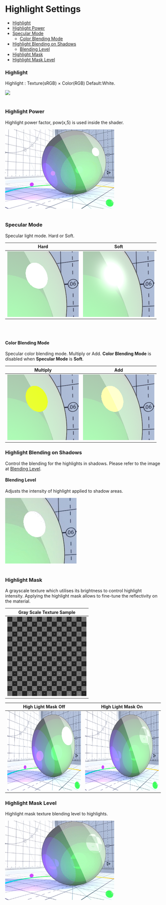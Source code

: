 # Highlight Settings

* [Highlight](#highlight)
* [Highlight Power](#highlight-power)
* [Specular Mode](#specular-mode)
  * [Color Blending Mode](#color-blending-mode)
* [Highlight Blending on Shadows](#highlight-blending-on-shadows)
  * [Blending Level](#blending-level)
* [Highlight Mask](#highlight-mask)
* [Highlight Mask Level](#highlight-mask-level)


### Highlight
Highlight : Texture(sRGB) × Color(RGB) Default:White.

<img src="images/Highlight.gif"  height="256">
<br><br>

### Highlight Power
Highlight power factor, pow(x,5) is used inside the shader.

<img src="images/SpecularPower.gif"  height="256">
<br><br>

### Specular Mode
Specular light mode. Hard or Soft.

| Hard | Soft |
| - | - |
| <img src="images/SpecularHard.png" > | <img src="images/SpecularSoft.png" > |


<br><br>
#### Color Blending Mode
Specular color blending mode. Multiply or Add. **Color Blending Mode** is disabled when **Specular Mode** is **Soft**.

| Multiply | Add |
| - | - |
| <img src="images/SpecularMultiply.png" > | <img src="images/SpecularAdd.png" > |

### Highlight Blending on Shadows
Control the blending for the highlights in shadows. Please refer to the image at [Blending Level](#blending-level).

#### Blending Level
Adjusts the intensity of highlight applied to shadow areas.

<img src="images/HighlightBlendingLevel.gif" >
<br><br>

### Highlight Mask
A grayscale texture which utilises its brightness to control highlight intensity. Applying the highlight mask allows to fine-tune the reflectivity on the material.

 Gray Scale Texture Sample | 
| ---- |
|<img src="images/UVCheckGrid.png" height="256">|

| High Light Mask Off | HIgh Light Mask On |
| ---- | ---- |
| <img src="images/HighlightMaskOff.png" height="256"> | <img src="images/HighlightMaskOn.png" height="256"> |




### Highlight Mask Level
Highlight mask texture blending level to highlights.

<img src="images/HighlightMaskLevel.gif" height="256">
